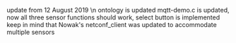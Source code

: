 update from 12 August 2019 \n
ontology is updated
mqtt-demo.c is updated, now all three sensor functions should work, select button is implemented
keep in mind that Nowak's netconf_client was updated to accommodate multiple sensors
